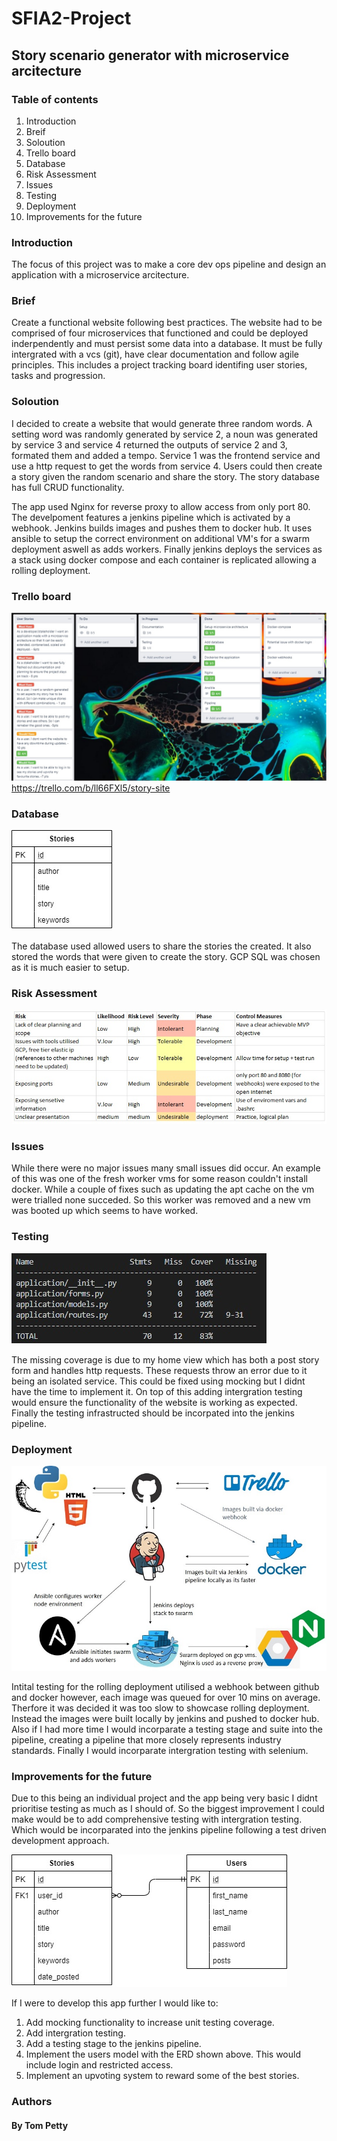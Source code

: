 # SFIA2-Project

## Story scenario generator with microservice arcitecture

### Table of contents

1. Introduction
1. Breif
1. Soloution
1. Trello board
1. Database
1. Risk Assessment
1. Issues
1. Testing
1. Deployment
1. Improvements for the future

### Introduction
The focus of this project was to make a core dev ops pipeline and design an application with a microservice arcitecture. 

### Brief 
Create a functional website following best practices. The website had to be comprised of four microservices that functioned and could be deployed inderpendently and must persist some data into a database. It must be fully intergrated with a vcs (git), have clear documentation and follow agile principles. This includes a project tracking board identifing user stories, tasks and progression. 

### Soloution 
I decided to create a website that would generate three random words. A setting word was randomly generated by service 2, a noun was generated by service 3 and service 4 returned the outputs of service 2 and 3, formated them and added a tempo. Service 1 was the frontend service and use a http request to get the words from service 4. Users could then create a story given the random scenario and share the story. The story database has full CRUD functionality. 

The app used Nginx for reverse proxy to allow access from only port 80. The develpoment features a jenkins pipeline which is activated by a webhook. Jenkins builds images and pushes them to docker hub. It uses ansible to setup the correct environment on additional VM's for a swarm deployment aswell as adds workers. Finally jenkins deploys the services as a stack using docker compose and each container is replicated allowing a rolling deployment.

### Trello board
![](documentation/Trello.jpg)
https://trello.com/b/ll66FXl5/story-site

### Database
![](documentation/Model.jpg)

The database used allowed users to share the stories the created. It also stored the words that were given to create the story. GCP SQL was chosen as it is much easier to setup. 

### Risk Assessment
![](documentation/Risk_assessment.jpg)

### Issues
While there were no major issues many small issues did occur. An example of this was one of the fresh worker vms for some reason couldn't install docker. While a couple of fixes such as updating the apt cache on the vm were trialled none succeded. So this worker was removed and a new vm was booted up which seems to have worked.  

### Testing
![](documentation/coverage.jpg)

The missing coverage is due to my home view which has both a post story form and handles http requests. These requests throw an error due to it being an isolated service. This could be fixed using mocking but I didnt have the time to implement it. On top of this adding intergration testing would ensure the functionality of the website is working as expected. Finally the testing infrastructed should be incorpated into the jenkins pipeline.

### Deployment
![](documentation/CI-CD_pipeline.jpg)

Intital testing for the rolling deployment utilised a webhook between github and docker however, each image was queued for over 10 mins on average. Therfore it was decided it was too slow to showcase rolling deployment. Instead the images were built locally by jenkins and pushed to docker hub. Also if I had more time I would incorparate a testing stage and suite into the pipeline, creating a pipeline that more closely represents industry standards. Finally I would incorparate intergration testing with selenium.

### Improvements for the future
Due to this being an individual project and the app being very basic I didnt prioritise testing as much as I should of. So the biggest improvement I could make would be to add comprehensive testing with intergration testing. Which would be incorparated into the jenkins pipeline following a test driven development approach.

![](documentation/Future_ERD.jpg)

If I were to develop this app further I would like to:
1. Add mocking functionality to increase unit testing coverage.
1. Add intergration testing.
1. Add a testing stage to the jenkins pipeline.
1. Implement the users model with the ERD shown above. This would include login and restricted access.
1. Implement an upvoting system to reward some of the best stories.


### Authors
#### By Tom Petty

